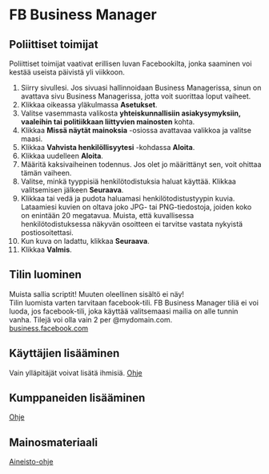 # FB Business Manager

## Poliittiset toimijat
Poliittiset toimijat vaativat erillisen luvan Facebookilta, jonka saaminen voi kestää useista päivistä yli viikkoon.
1. Siirry sivullesi. Jos sivuasi hallinnoidaan Business Managerissa, sinun on avattava sivu Business Managerissa, jotta voit suorittaa loput vaiheet.
2. Klikkaa oikeassa yläkulmassa __Asetukset__.
3. Valitse vasemmasta valikosta __yhteiskunnallisiin asiakysymyksiin, vaaleihin tai politiikkaan liittyvien mainosten__ kohta.
4. Klikkaa __Missä näytät mainoksia__ -osiossa avattavaa valikkoa ja valitse maasi.
5. Klikkaa __Vahvista henkilöllisyytesi__ -kohdassa __Aloita__.
6. Klikkaa uudelleen __Aloita__.
7. Määritä kaksivaiheinen todennus. Jos olet jo määrittänyt sen, voit ohittaa tämän vaiheen.
8. Valitse, minkä tyyppisiä henkilötodistuksia haluat käyttää. Klikkaa valitsemisen jälkeen __Seuraava__.
9. Klikkaa tai vedä ja pudota haluamasi henkilötodistustyypin kuvia. Lataamiesi kuvien on oltava joko JPG- tai PNG-tiedostoja, joiden koko on enintään 20 megatavua. Muista, että kuvallisessa henkilötodistuksessa näkyvän osoitteen ei tarvitse vastata nykyistä postiosoitettasi.
10. Kun kuva on ladattu, klikkaa __Seuraava__.
11. Klikkaa __Valmis__.

## Tilin luominen
Muista sallia scriptit! Muuten oleellinen sisältö ei näy! </br>
Tilin luomista varten tarvitaan facebook-tili. FB Business Manager tiliä ei voi luoda, jos facebook-tili, joka käyttää valitsemaasi mailia on alle tunnin vanha.
Tilejä voi olla vain 2 per @mydomain.com.<br>
[business.facebook.com](https://business.facebook.com/)

## Käyttäjien lisääminen
Vain ylläpitäjät voivat lisätä ihmisiä.
[Ohje](https://www.facebook.com/business/help/2169003770027706?id=2190812977867143)

## Kumppaneiden lisääminen
[Ohje](https://www.facebook.com/business/help/708679622611131?recommended_by=1833063360061837)

## Mainosmateriaali
[Aineisto-ohje](https://oddydigital.fi/aineisto-ohjeet/)
